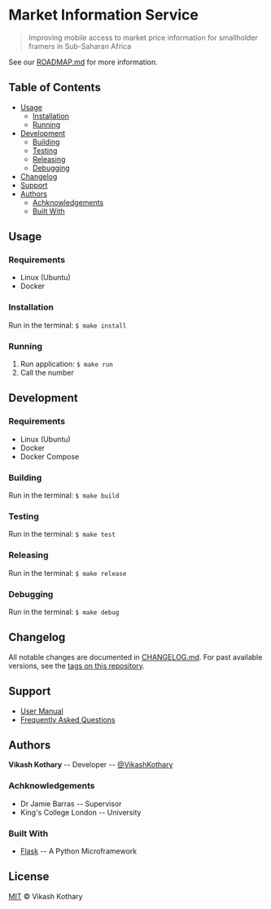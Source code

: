 # Market Information Service

<!-- TODO: Shields (see:shields.io) -->

> Improving mobile access to market price information for smallholder framers in Sub-Saharan Africa

<!-- TODO: Project Abstract -->
See our [ROADMAP.md](ROADMAP.md) for more information.

## Table of Contents

- [Usage](#usage)
    - [Installation](#installation)
    - [Running](#running)
- [Development](#development)
    - [Building](#building)
    - [Testing](#testing)
    - [Releasing](#releasing)
    - [Debugging](#debugging)
- [Changelog](#changelog)
- [Support](#support)
- [Authors](#authors)
    - [Achknowledgements](#achknowledgements)
    - [Built With](#built-with)

<!-- TODO: Project Background -->

## Usage

### Requirements
* Linux (Ubuntu)
* Docker

### Installation
Run in the terminal: `$ make install`

### Running
1. Run application: `$ make run`
2. Call the number
<!-- TODO: Add phone number -->

## Development

### Requirements
* Linux (Ubuntu)
* Docker
* Docker Compose

### Building
Run in the terminal: `$ make build`

### Testing
Run in the terminal: `$ make test`

### Releasing
Run in the terminal: `$ make release`

### Debugging
Run in the terminal: `$ make debug`

<!-- TODO: Add Contributing and Code of Conduct -->

## Changelog
All notable changes are documented in [CHANGELOG.md](CHANGELOG.md). For past available versions, see the [tags on this repository](https://github.com/VikashKothary/market-information-service/tags).

## Support
* [User Manual]()
* [Frequently Asked Questions]()

## Authors

**Vikash Kothary** -- Developer -- [@VikashKothary](https://github.com/VikashKothary)

### Achknowledgements
* Dr Jamie Barras -- Supervisor
* King's College London -- University
<!-- TODO: Add contact information -->

### Built With
* [Flask](http://flask.pocoo.org) -- A Python Microframework

## License
[MIT](LICENSE) &copy; Vikash Kothary